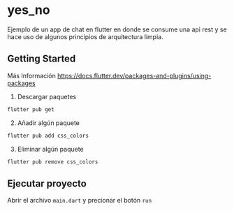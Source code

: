 # yes_no

Ejemplo de un app de chat en flutter en donde se consume una api rest y se hace uso de algunos principios de arquitectura limpia.

## Getting Started

Más Información https://docs.flutter.dev/packages-and-plugins/using-packages
1. Descargar paquetes
```sh
flutter pub get
```

2. Añadir algún paquete
```sh
flutter pub add css_colors
```

3. Eliminar algún paquete
```sh
flutter pub remove css_colors
```

## Ejecutar proyecto
Abrir el archivo `main.dart` y precionar el botón `run`